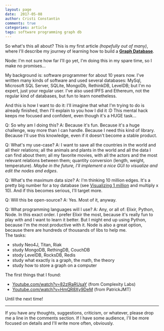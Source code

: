 ```yaml
---
layout: page
date:  2017-05-08
author: Cristi Constantin
comments: true
categories: article
tags: software programming graph db
---
```


So what's this all about? This is my first article *(hopefully out of many)*, where I'll describe my journey of learning how to build a **[Graph Database](https://en.wikipedia.org/wiki/Graph_database)**.

Node: I'm not sure how far I'll go yet, I'm doing this in my spare time, so I make no promises...

My background is: software programmer for about 10 years now. I've written many kinds of software and used several databases: MySql, Microsoft SQL Server, SQLite, MongoDb, RethinkDB, LevelDB; but I'm no expert, just your regular user.
I've also used IPFS and Ethereum, not the regular kind of databases, but fun to learn nonetheless.

And this is how I want to do it: I'll imagine that what I'm trying to do is already finished, then I'll explain to you how I did it :D
This mental hack keeps me focused and confident, even though it's a HUGE task...

Q: So why am I doing this?
A: Because it's fun. Because it's a huge challenge, way more than I can handle. Because I need this kind of library. Because I'll use this knowledge, even if it doesn't become a stable product.

Q: What's my use-case?
A: I want to save all the countries in the world and all their relations; all the animals and plants in the world and all the data I can find about them; all my favorite movies, with all the actors and the most relevant relations between them; quantity conversion (length, weight, temperature). *Maybe in the future, I'll implement a nice GUI to visualize and edit the nodes and edges*.

Q: What's the maximum data size?
A: I'm thinking 10 million edges. It's a pretty big number for a toy database (see [Visualizing 1 million](https://en.wikipedia.org/wiki/1,000,000) and multiply x 10). And if this becomes serious, I'll target more.

Q: Will this be open-source?
A: Yes. Most of it, anyway.

Q: What programming languages will I use?
A: Any, or all of: Elixir, Python, Node. In this exact order. I prefer Elixir the most, because it's really fun to play with and I want to learn it better. But I might end up using Python, because I'm the most productive with it. Node is also a great option, because there are hundreds of thousands of libs to help me.
<br />
The tasks:

- study Neo4J, Titan, Riak
- study MongoDB, RethingDB, CouchDB
- stody LevelDB, RocksDB, Redis
- study what exactly is a graph, the math, the theory
- study how to store a graph on a computer

The first things that I found:

- [Youtube.com/watch?v=82zlRaRUsaY](https://www.youtube.com/watch?v=82zlRaRUsaY) (from Complexity Labs)
- [Youtube.com/watch?v=HmQR8Xy9DeM](https://www.youtube.com/watch?v=HmQR8Xy9DeM) (from PatrickJMT)

Until the next time!

-----

If you have any thoughts, suggestions, criticism, or whatever, please drop me a line in the comments section.
If I have some audience, I'll be more focused on details and I'll write more often, obviously.
